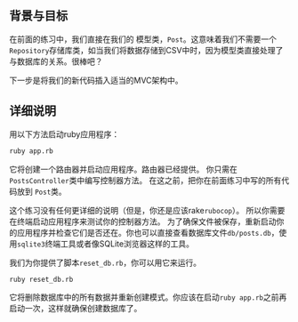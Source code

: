 ## 背景与目标

在前面的练习中，我们直接在我们的
模型类，`Post`。这意味着我们不需要一个`Repository`存储库类，如当我们将数据存储到CSV中时，因为模型类直接处理了与数据库的关系。很棒吧？

下一步是将我们的新代码插入适当的MVC架构中。

## 详细说明

用以下方法启动ruby应用程序：

```bash
ruby app.rb
```

它将创建一个路由器并启动应用程序。路由器已经提供。
你只需在`PostsController`类中编写控制器方法。
在这之前，把你在前面练习中写的所有代码放到
`Post`类。

这个练习没有任何更详细的说明（但是，你还是应该rake`rubocop`）。
所以你需要在终端启动应用程序来测试你的控制器方法。
为了确保文件被保存，重新启动你的应用程序并检查它们是否还在。你也可以直接查看数据库文件`db/posts.db`，使用`sqlite3`终端工具或者像SQLite浏览器这样的工具。

我们为你提供了脚本`reset_db.rb`，你可以用它来运行。

```bash
ruby reset_db.rb
```

它将删除数据库中的所有数据并重新创建模式。你应该在启动`ruby app.rb`之前再启动一次，这样就确保创建数据库了。
